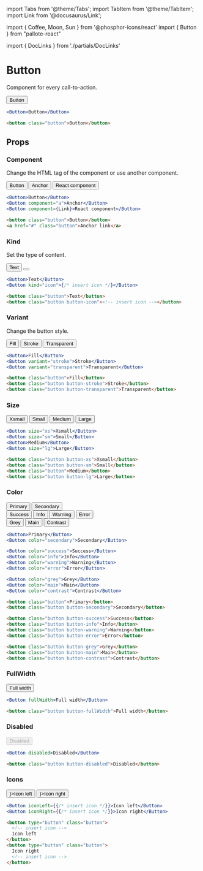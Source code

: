 ---
---
import Tabs from '@theme/Tabs';
import TabItem from '@theme/TabItem';
import Link from '@docusaurus/Link';

import { Coffee, Moon, Sun } from '@phosphor-icons/react'
import { Button } from "pallote-react"

import { DocLinks } from './partials/DocLinks'

# Button

Component for every call-to-action.

<DocLinks
  figma="https://www.figma.com/design/bEeQ97jqZFWepD0x4oU5k7/Pallote?node-id=2785-7099&t=SoxLdCKcHv5EKR6q-11"
  storybook="https://react.pallote.com/?path=/docs/components-button--docs"
/>

<div class="docs_block">
  <Button>Button</Button>
</div>

<Tabs groupId="package" queryString>
  <TabItem value="react" label="React">

```jsx
<Button>Button</Button>
```
  </TabItem>
  <TabItem value="css" label="CSS">

```html
<button class="button">Button</button>
```
  </TabItem>
</Tabs>

## Props

### Component

Change the HTML tag of the component or use another component.

<div class="docs_block">
  <Button>Button</Button>
  <Button component="a">Anchor</Button>
  <Button component={Link}>React component</Button>
</div>

<Tabs groupId="package" queryString>
   <TabItem value="react" label="React">
  
```jsx
<Button>Button</Button>
<Button component="a">Anchor</Button>
<Button component={Link}>React component</Button>
```
  </TabItem>
  <TabItem value="css" label="CSS">

```html
<button class="button">Button</button>
<a href="#" class="button">Anchor link</a>
```
  </TabItem>
</Tabs>

### Kind

Set the type of content.

<div class="docs_block">
  <Button>Text</Button>
  <Button kind="icon"><Coffee /></Button>
</div>

<Tabs groupId="package" queryString>
   <TabItem value="react" label="React">
  
```jsx
<Button>Text</Button>
<Button kind="icon">{/* insert icon */}</Button>
```
  </TabItem>
  <TabItem value="css" label="CSS">

```html
<button class="button">Text</button>
<button class="button button-icon"><!-- insert icon --></button>
```
  </TabItem>
</Tabs>

### Variant

Change the button style.

<div class="docs_block">
  <Button>Fill</Button>
  <Button variant="stroke">Stroke</Button>
  <Button variant="transparent">Transparent</Button>
</div>

<Tabs groupId="package" queryString>
   <TabItem value="react" label="React">
  
```jsx
<Button>Fill</Button>
<Button variant="stroke">Stroke</Button>
<Button variant="transparent">Transparent</Button>
```
  </TabItem>
  <TabItem value="css" label="CSS">

```html
<button class="button">Fill</button>
<button class="button button-stroke">Stroke</button>
<button class="button button-transparent">Transparent</button>
```
  </TabItem>
</Tabs>

### Size

<div class="docs_block">
  <Button size="xs">Xsmall</Button>
  <Button size="sm">Small</Button>
  <Button>Medium</Button>
  <Button size="lg">Large</Button>
</div>

<Tabs groupId="package" queryString>
  <TabItem value="react" label="React">

```jsx
<Button size="xs">Xsmall</Button>
<Button size="sm">Small</Button>
<Button>Medium</Button>
<Button size="lg">Large</Button>
```
  </TabItem>
  <TabItem value="css" label="CSS">

```html
<button class="button button-xs">Xsmall</button>
<button class="button button-sm">Small</button>
<button class="button">Medium</button>
<button class="button button-lg">Large</button>
```
  </TabItem>
</Tabs>

### Color

<div class="docs_block">
  <div class="docs_row">
    <Button>Primary</Button>
    <Button color="secondary">Secondary</Button>
  </div>
  <div class="docs_row">
    <Button color="success">Success</Button>
    <Button color="info">Info</Button>
    <Button color="warning">Warning</Button>
    <Button color="error">Error</Button>
  </div>
  <div class="docs_row">
    <Button color="grey">Grey</Button>
    <Button color="main">Main</Button>
    <Button color="contrast">Contrast</Button>
  </div>
</div>

<Tabs groupId="package" queryString>
  <TabItem value="react" label="React">

```jsx
<Button>Primary</Button>
<Button color="secondary">Secondary</Button>

<Button color="success">Success</Button>
<Button color="info">Info</Button>
<Button color="warning">Warning</Button>
<Button color="error">Error</Button>

<Button color="grey">Grey</Button>
<Button color="main">Main</Button>
<Button color="contrast">Contrast</Button>
```
  </TabItem>
  <TabItem value="css" label="CSS">

```html
<button class="button">Primary</button>
<button class="button button-secondary">Secondary</button>

<button class="button button-success">Success</button>
<button class="button button-info">Info</button>
<button class="button button-warning">Warning</button>
<button class="button button-error">Error</button>

<button class="button button-grey">Grey</button>
<button class="button button-main">Main</button>
<button class="button button-contrast">Contrast</button>
```
  </TabItem>
</Tabs>

### FullWidth

<div class="docs_block">
  <Button fullWidth>Full width</Button>
</div>

<Tabs groupId="package" queryString>
  <TabItem value="react" label="React">

```jsx
<Button fullWidth>Full width</Button>
```
  </TabItem>
  <TabItem value="css" label="CSS">

```html
<button class="button button-fullWidth">Full width</button>
```
  </TabItem>
</Tabs>

### Disabled

<div class="docs_block">
  <Button disabled>Disabled</Button>
</div>

<Tabs groupId="package" queryString>
  <TabItem value="react" label="React">

```jsx
<Button disabled>Disabled</Button>
```
  </TabItem>
  <TabItem value="css" label="CSS">

```html
<button class="button button-disabled">Disabled</button>
```
  </TabItem>
</Tabs>

### Icons

<div class="docs_block">
  <Button iconLeft={<Sun />}>Icon left</Button>
  <Button iconRight={<Moon />}>Icon right</Button>
</div>

<Tabs groupId="package" queryString>
  <TabItem value="react" label="React">

```jsx
<Button iconLeft={{/* insert icon */}}>Icon left</Button>
<Button iconRight={{/* insert icon */}}>Icon right</Button>
```
  </TabItem>
  <TabItem value="css" label="CSS">

```html
<button type="button" class="button">
  <!-- insert icon -->
  Icon left
</button>
<button type="button" class="button">
  Icon right
  <!-- insert icon -->
</button>
```
  </TabItem>
</Tabs>
